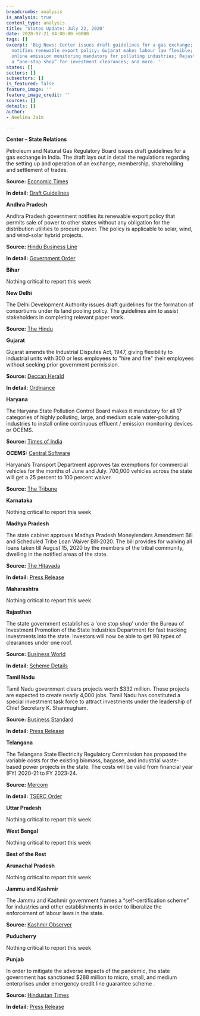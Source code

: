 ```yaml
---
breadcrumbs: analysis
is_analysis: true
content_type: analysis
title: 'States Update: July 22, 2020'
date: 2020-07-21 04:00:00 +0000
tags: []
excerpt: 'Big News: Center issues draft guidelines for a gas exchange; Andhra Pradesh
  notifies renewable export policy; Gujarat makes labour law flexible; Haryana makes
  online emission monitoring mandatory for polluting industries; Rajasthan creates
  a “one-stop shop” for investment clearances; and more. '
states: []
sectors: []
subsectors: []
is_featured: false
feature_image: ''
feature_image_credit: ''
sources: []
details: []
author:
- Neelima Jain

---
```

**Center – State Relations**

Petroleum and Natural Gas Regulatory Board issues draft guidelines for a gas exchange in India. The draft lays out in detail the regulations regarding the setting up and operation of an exchange, membership, shareholding and settlement of trades.

**Source:** [Economic Times](https://energy.economictimes.indiatimes.com/news/oil-and-gas/pngrb-draft-regulation-caps-individual-stake-in-gas-exchange-to-15-per-cent/76951235)

**In detail:** [Draft Guidelines](https://www.pngrb.gov.in/pdf/public-notice/DraftGasExchangeRegulation.pdf)

**Andhra Pradesh**

Andhra Pradesh government notifies its renewable export policy that permits sale of power to other states without any obligation for the distribution utilities to procure power. The policy is applicable to solar, wind, and wind-solar hybrid projects.

**Source:** [Hindu Business Line](https://www.thehindubusinessline.com/economy/andhra-pradesh-announces-renewable-energy-export-policy/article32117615.ece)

**In detail:** [Government Order](https://nredcap.in/PDFs/Pages/AP_RE_Export_policy_2020.pdf)

**Bihar**

Nothing critical to report this week

**New Delhi**

The Delhi Development Authority issues draft guidelines for the formation of consortiums under its land pooling policy. The guidelines aim to assist stakeholders in completing relevant paper work.

**Source:** [The Hindu](https://www.thehindu.com/news/cities/Delhi/land-pooling-policy-dda-issues-draft-guidelines-for-forming-consortiums/article32096163.ece)

**Gujarat**

Gujarat amends the Industrial Disputes Act, 1947, giving flexibility to industrial units with 300 or less employees to "hire and fire" their employees without seeking prior government permission.

**Source:** [Deccan Herald](https://www.deccanherald.com/national/west/gujarat-govt-makes-labour-law-flexible-for-industries-with-less-than-300-workmen-to-hire-and-fire-without-permission-861935.html)

**In detail:** [Ordinance](https://lexcomply.com/rsjadmin/news/202007204229Gujarat%20Ordinance%20No.%205%20of%202020-%20Industrial%20Disputes%20(Gujarat%20Amendment)%20Ordinance,%202020.pdf)

**Haryana**

The Haryana State Pollution Control Board makes it mandatory for all 17 categories of highly polluting, large, and medium scale water-polluting industries to install online continuous effluent / emission monitoring devices or OCEMS.

**Source:** [Times of India](https://timesofindia.indiatimes.com/city/chandigarh/haryana-to-install-devices-on-industries-to-monitor-pollution-electronically/articleshow/77004244.cms)

**OCEMS:** [Central Software](http://hspcbcems.nic.in/login)

Haryana’s Transport Department approves tax exemptions for commercial vehicles for the months of June and July. 700,000 vehicles across the state will get a 25 percent to 100 percent waiver.

**Source:** [The Tribune](https://www.tribuneindia.com/news/haryana/haryana-govt-approves-tax-exemption-for-commercial-vehicles-for-june-july-113242)

**Karnataka**

Nothing critical to report this week

**Madhya Pradesh**

The state cabinet approves Madhya Pradesh Moneylenders Amendment Bill and Scheduled Tribe Loan Waiver Bill-2020. The bill provides for waiving all loans taken till August 15, 2020 by the members of the tribal community, dwelling in the notified areas of the state.

**Source:** [The Hitavada](https://www.thehitavada.com/Encyc/2020/7/14/Cabinet-approves-Moneylenders-Amendment-Bill-and-Scheduled-Tribe-Loan-Waiver-Bill.html)

**In detail:** [Press Release](https://www.mpinfo.org/News/TodaysNews.aspx?newsid=20200713N16&LocID=1&PDt=7/13/2020)

**Maharashtra**

Nothing critical to report this week

**Rajasthan**

The state government establishes a 'one stop shop' under the Bureau of Investment Promotion of the State Industries Department for fast tracking investments into the state. Investors will now be able to get 98 types of clearances under one roof.

**Source:** [Business World](http://www.businessworld.in/article/Rajasthan-Government-Nods-To-One-Stop-Shop-For-Fast-Tracking-Investments/17-07-2020-298594/)

**In detail:** [Scheme Details](https://www.rajras.in/index.php/one-stop-shop-scheme-oss-to-fast-track-investments/)

**Tamil Nadu**

Tamil Nadu government clears projects worth $332 million. These projects are expected to create nearly 4,000 jobs. Tamil Nadu has constituted a special investment task force to attract investments under the leadership of Chief Secretary K. Shanmugham.

**Source:** [Business Standard](https://www.business-standard.com/article/economy-policy/tamil-nadu-govt-clears-projects-worth-rs-2-500-cr-to-create-4-000-jobs-120071401803_1.html)

**In detail:** [Press Release](https://cms.tn.gov.in/sites/default/files/press_release/pr130720_e_495.pdf)

**Telangana**

The Telangana State Electricity Regulatory Commission has proposed the variable costs for the existing biomass, bagasse, and industrial waste-based power projects in the state. The costs will be valid from financial year (FY) 2020-21 to FY 2023-24.

**Source:** [Mercom](https://mercomindia.com/telangana-biomass-bagasse-industrial-waste/)

**In detail:** [TSERC Order](http://www.tserc.gov.in/file_upload/uploads/Public%20Notice/Public%20Notices/2020/Variable%20Cost%20for%20Biomass,%20Bagasse%20&%20Industrial%20Waste.pdf)

**Uttar Pradesh**

Nothing critical to report this week

**West Bengal**

Nothing critical to report this week

**Best of the Rest**

**Arunachal Pradesh**

Nothing critical to report this week

**Jammu and Kashmir**

The Jammu and Kashmir government frames a “self-certification scheme” for industries and other establishments in order to liberalize the enforcement of labour laws in the state.

**Source:** [Kashmir Observer](https://kashmirobserver.net/2020/07/17/labour-dept-notifies-jk-self-certification-scheme/)

**Puducherry**

Nothing critical to report this week

**Punjab**

In order to mitigate the adverse impacts of the pandemic, the state government has sanctioned $288 million to micro, small, and medium enterprises under emergency credit line guarantee scheme .

**Source:** [Hindustan Times](https://www.hindustantimes.com/cities/2-166-cr-credit-sanctioned-to-msmes-in-punjab-to-mitigate-suffering/story-5xwjJWdzej4hVZoo0Dn81I.html)

**In detail:** [Press Release](http://diprpunjab.gov.in/?q=content/rs-2166-crores-credit-line-sanctioned-msme-already-mitigate-industry-suffering-sunder-sham)